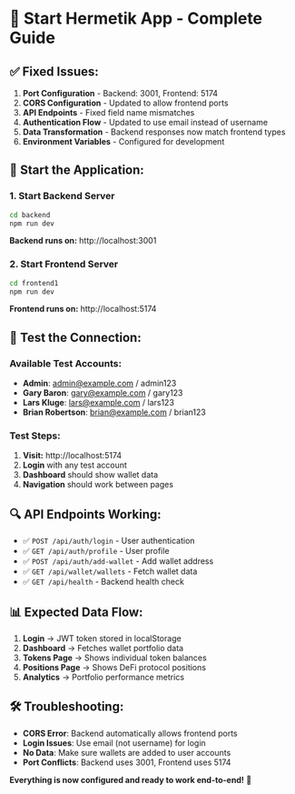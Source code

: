 # 🚀 Start Hermetik App - Complete Guide

## ✅ **Fixed Issues:**
1. **Port Configuration** - Backend: 3001, Frontend: 5174
2. **CORS Configuration** - Updated to allow frontend ports
3. **API Endpoints** - Fixed field name mismatches
4. **Authentication Flow** - Updated to use email instead of username
5. **Data Transformation** - Backend responses now match frontend types
6. **Environment Variables** - Configured for development

## 🔧 **Start the Application:**

### **1. Start Backend Server**
```bash
cd backend
npm run dev
```
**Backend runs on:** http://localhost:3001

### **2. Start Frontend Server**
```bash
cd frontend1
npm run dev
```
**Frontend runs on:** http://localhost:5174

## 🎯 **Test the Connection:**

### **Available Test Accounts:**
- **Admin**: admin@example.com / admin123
- **Gary Baron**: gary@example.com / gary123  
- **Lars Kluge**: lars@example.com / lars123
- **Brian Robertson**: brian@example.com / brian123

### **Test Steps:**
1. **Visit:** http://localhost:5174
2. **Login** with any test account
3. **Dashboard** should show wallet data
4. **Navigation** should work between pages

## 🔍 **API Endpoints Working:**
- ✅ `POST /api/auth/login` - User authentication
- ✅ `GET /api/auth/profile` - User profile
- ✅ `POST /api/auth/add-wallet` - Add wallet address
- ✅ `GET /api/wallet/wallets` - Fetch wallet data
- ✅ `GET /api/health` - Backend health check

## 📊 **Expected Data Flow:**
1. **Login** → JWT token stored in localStorage
2. **Dashboard** → Fetches wallet portfolio data
3. **Tokens Page** → Shows individual token balances  
4. **Positions Page** → Shows DeFi protocol positions
5. **Analytics** → Portfolio performance metrics

## 🛠 **Troubleshooting:**
- **CORS Error**: Backend automatically allows frontend ports
- **Login Issues**: Use email (not username) for login
- **No Data**: Make sure wallets are added to user accounts
- **Port Conflicts**: Backend uses 3001, Frontend uses 5174

**Everything is now configured and ready to work end-to-end!** 🎉